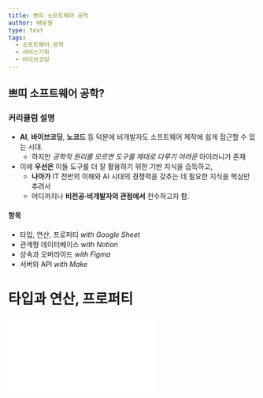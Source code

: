 ```yaml
---
title: 쁘띠 소프트웨어 공학
author: 배문형
type: text
tags:
  - 소프트웨어_공학
  - 서비스기획
  - 바이브코딩
---
```


## 쁘띠 소프트웨어 공학?

### 커리큘럼 설명

- **AI**, **바이브코딩**, **노코드** 등 덕분에 비개발자도 소프트웨어 제작에 쉽게 접근할 수 있는 시대.  
    - 하지만 *공학적 원리를 모르면 도구를 제대로 다루기 어려운* 아이러니가 존재
- 이에 **우선은** 이들 도구를 더 잘 활용하기 위한 기반 지식을 습득하고, 
	- **나아가** IT 전반의 이해와 AI 시대의 경쟁력을 갖추는 데 필요한 지식을 핵심만 추려서 
	- 어디까지나 **비전공·비개발자의 관점에서** 전수하고자 함.

#### 항목

- 타입, 연산, 프로퍼티 *with Google Sheet*
- 관계형 데이터베이스 *with Notion*
- 상속과 오버라이드 *with Figma*
- 서버와 API *with Make*

# 타입과 연산, 프로퍼티

![](modules/타입과%20연산-프로퍼티.md)